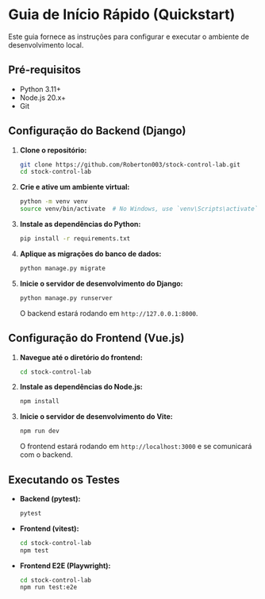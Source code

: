 # Guia de Início Rápido (Quickstart)

Este guia fornece as instruções para configurar e executar o ambiente de desenvolvimento local.

## Pré-requisitos

- Python 3.11+
- Node.js 20.x+
- Git

## Configuração do Backend (Django)

1. **Clone o repositório:**
   ```bash
   git clone https://github.com/Roberton003/stock-control-lab.git
   cd stock-control-lab
   ```

2. **Crie e ative um ambiente virtual:**
   ```bash
   python -m venv venv
   source venv/bin/activate  # No Windows, use `venv\Scripts\activate`
   ```

3. **Instale as dependências do Python:**
   ```bash
   pip install -r requirements.txt
   ```

4. **Aplique as migrações do banco de dados:**
   ```bash
   python manage.py migrate
   ```

5. **Inicie o servidor de desenvolvimento do Django:**
   ```bash
   python manage.py runserver
   ```
   O backend estará rodando em `http://127.0.0.1:8000`.

## Configuração do Frontend (Vue.js)

1. **Navegue até o diretório do frontend:**
   ```bash
   cd stock-control-lab
   ```

2. **Instale as dependências do Node.js:**
   ```bash
   npm install
   ```

3. **Inicie o servidor de desenvolvimento do Vite:**
   ```bash
   npm run dev
   ```
   O frontend estará rodando em `http://localhost:3000` e se comunicará com o backend.

## Executando os Testes

- **Backend (pytest):**
  ```bash
  pytest
  ```

- **Frontend (vitest):**
  ```bash
  cd stock-control-lab
  npm test
  ```

- **Frontend E2E (Playwright):**
  ```bash
  cd stock-control-lab
  npm run test:e2e
  ```
